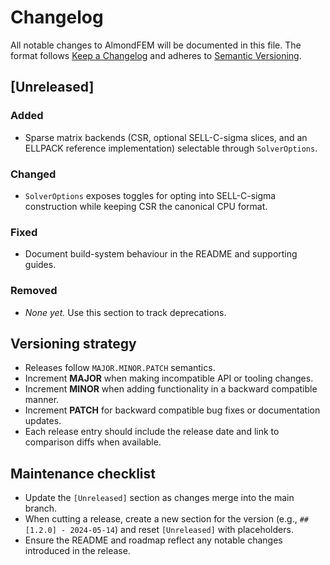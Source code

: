# Changelog

All notable changes to AlmondFEM will be documented in this file. The format follows
[Keep a Changelog](https://keepachangelog.com/en/1.1.0/) and adheres to
[Semantic Versioning](https://semver.org/spec/v2.0.0.html).

## [Unreleased]
### Added
- Sparse matrix backends (CSR, optional SELL-C-sigma slices, and an ELLPACK reference
  implementation) selectable through `SolverOptions`.

### Changed
- `SolverOptions` exposes toggles for opting into SELL-C-sigma construction while keeping CSR
  the canonical CPU format.

### Fixed
- Document build-system behaviour in the README and supporting guides.

### Removed
- _None yet._ Use this section to track deprecations.

## Versioning strategy
- Releases follow `MAJOR.MINOR.PATCH` semantics.
- Increment **MAJOR** when making incompatible API or tooling changes.
- Increment **MINOR** when adding functionality in a backward compatible manner.
- Increment **PATCH** for backward compatible bug fixes or documentation updates.
- Each release entry should include the release date and link to comparison diffs when
  available.

## Maintenance checklist
- Update the `[Unreleased]` section as changes merge into the main branch.
- When cutting a release, create a new section for the version (e.g., `## [1.2.0] - 2024-05-14`)
  and reset `[Unreleased]` with placeholders.
- Ensure the README and roadmap reflect any notable changes introduced in the release.

